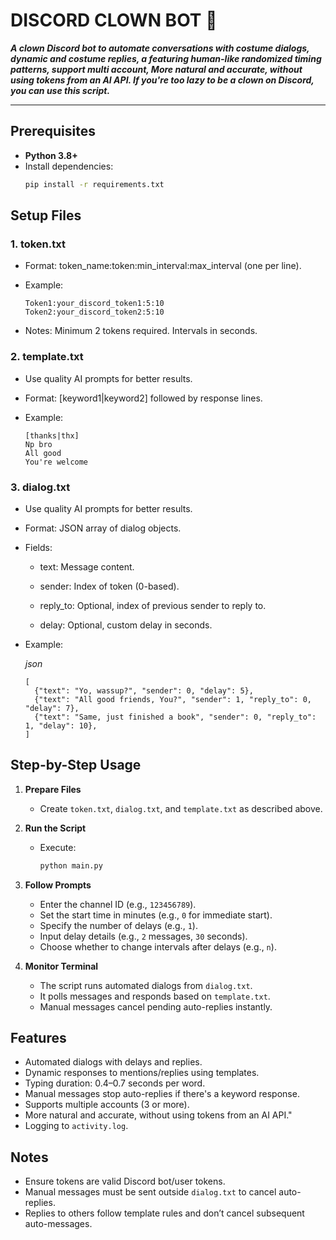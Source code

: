 # DISCORD CLOWN BOT 🤡

**_A clown Discord bot to automate conversations with costume dialogs, dynamic and costume replies, a featuring human-like randomized timing patterns, support multi account, More natural and accurate, without using tokens from an AI API. If you're too lazy to be a clown on Discord, you can use this script._**

---

## Prerequisites
- **Python 3.8+**
- Install dependencies:
  ```bash
  pip install -r requirements.txt
  
## Setup Files

### 1. token.txt

- Format: token_name:token:min_interval:max_interval (one per line).

- Example:

      Token1:your_discord_token1:5:10
      Token2:your_discord_token2:5:10

- Notes: Minimum 2 tokens required. Intervals in seconds.


### 2. template.txt

- Use quality AI prompts for better results.

- Format: [keyword1|keyword2] followed by response lines.

- Example:

      [thanks|thx]  
      Np bro  
      All good  
      You're welcome  

### 3. dialog.txt

- Use quality AI prompts for better results.

- Format: JSON array of dialog objects.

- Fields:

  - text: Message content.

  - sender: Index of token (0-based).

  - reply_to: Optional, index of previous sender to reply to.

  - delay: Optional, custom delay in seconds.


- Example:


    _json_

      [
        {"text": "Yo, wassup?", "sender": 0, "delay": 5},
        {"text": "All good friends, You?", "sender": 1, "reply_to": 0, "delay": 7},
        {"text": "Same, just finished a book", "sender": 0, "reply_to": 1, "delay": 10},
      ]

## Step-by-Step Usage

1. **Prepare Files**  
   - Create `token.txt`, `dialog.txt`, and `template.txt` as described above.

2. **Run the Script**  
   - Execute:
     ```bash
     python main.py
     ```

3. **Follow Prompts**  
   - Enter the channel ID (e.g., `123456789`).  
   - Set the start time in minutes (e.g., `0` for immediate start).  
   - Specify the number of delays (e.g., `1`).  
   - Input delay details (e.g., `2` messages, `30` seconds).  
   - Choose whether to change intervals after delays (e.g., `n`).

4. **Monitor Terminal**  
   - The script runs automated dialogs from `dialog.txt`.  
   - It polls messages and responds based on `template.txt`.  
   - Manual messages cancel pending auto-replies instantly.

## Features

- Automated dialogs with delays and replies.  
- Dynamic responses to mentions/replies using templates.
- Typing duration: 0.4–0.7 seconds per word.
- Manual messages stop auto-replies if there's a keyword response.
- Supports multiple accounts (3 or more).
- More natural and accurate, without using tokens from an AI API."
- Logging to `activity.log`.

## Notes

- Ensure tokens are valid Discord bot/user tokens.  
- Manual messages must be sent outside `dialog.txt` to cancel auto-replies.  
- Replies to others follow template rules and don’t cancel subsequent auto-messages.
